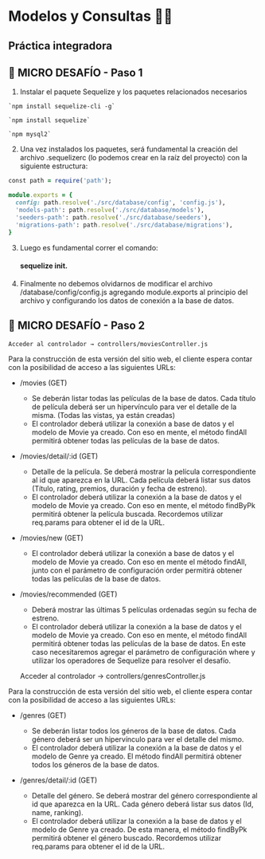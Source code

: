 # Modelos y Consultas :technologist:

## Práctica integradora

  ## :pushpin: MICRO DESAFÍO - Paso 1 

  1. Instalar el paquete Sequelize y los paquetes relacionados necesarios

    `npm install sequelize-cli -g`
    
    `npm install sequelize`
    
    `npm mysql2`
    
  2. Una vez instalados los paquetes, será fundamental la creación del archivo .sequelizerc (lo podemos crear en la raíz del proyecto) con la siguiente estructura:
  
  ```ruby
const path = require('path');

module.exports = {
    config: path.resolve('./src/database/config', 'config.js'),
    'models-path': path.resolve('./src/database/models'),
    'seeders-path': path.resolve('./src/database/seeders'),
    'migrations-path': path.resolve('./src/database/migrations'),
 }
```
  3. Luego es fundamental correr el comando:       
        #### sequelize init.
  
  4. Finalmente no debemos olvidarnos de modificar el archivo /database/config/config.js agregando module.exports al principio del archivo y configurando los datos de conexión a la base de datos.
  
  ## :pushpin: MICRO DESAFÍO - Paso 2 
  
    Acceder al controlador → controllers/moviesController.js
    
 Para la construcción de esta versión del sitio web, el cliente espera contar con la posibilidad de acceso a las siguientes URLs:
 
  - /movies (GET)
    - Se deberán listar todas las películas de la base de datos. Cada título de película deberá ser un hipervínculo para ver el detalle de la misma. (Todas las vistas, ya están creadas)
    - El controlador deberá utilizar la conexión a base de datos y el modelo de Movie ya creado. Con eso en mente, el método findAll permitirá obtener todas las películas de la base de datos.
    
  - /movies/detail/:id (GET)
    - Detalle de la película. Se deberá mostrar la película correspondiente al id que aparezca en la URL. Cada película deberá listar sus datos (Título, rating, premios, duración y fecha de estreno).
    - El controlador deberá utilizar la conexión a la base de datos y el modelo de Movie ya creado. Con eso en mente, el método findByPk permitirá obtener la película buscada. Recordemos utilizar req.params para obtener el id de la URL.
    
  - /movies/new (GET)
    - El controlador deberá utilizar la conexión a base de datos y el modelo de Movie ya creado. Con eso en mente el método findAll, junto con el parámetro de configuración order permitirá obtener todas las películas de la base de datos.
  
  - /movies/recommended (GET)
    - Deberá mostrar las últimas 5 películas ordenadas según su fecha de estreno.
    - El controlador deberá utilizar la conexión a la base de datos y el modelo de Movie ya creado. Con eso en mente, el método findAll permitirá obtener todas las películas de la base de datos. En este caso necesitaremos agregar el parámetro de configuración where y utilizar los operadores de Sequelize para resolver el desafío.
    
    Acceder al controlador → controllers/genresController.js
 
 Para la construcción de esta versión del sitio web, el cliente espera contar con la posibilidad de acceso a las siguientes URLs:
 
  - /genres (GET)
    - Se deberán listar todos los géneros de la base de datos. Cada género deberá ser un hipervínculo para ver el detalle del mismo.
    - El controlador deberá utilizar la conexión a la base de datos y el modelo de Genre ya creado. El método findAll permitirá obtener todos los géneros de la base de datos.
    
  - /genres/detail/:id (GET)
    - Detalle del género. Se deberá mostrar del género correspondiente al id que aparezca en la URL. Cada género deberá listar sus datos (Id, name, ranking).
    - El controlador deberá utilizar la conexión a la base de datos y el modelo de Genre ya creado. De esta manera, el método findByPk permitirá obtener el género buscado. Recordemos utilizar req.params para obtener el id de la URL.
